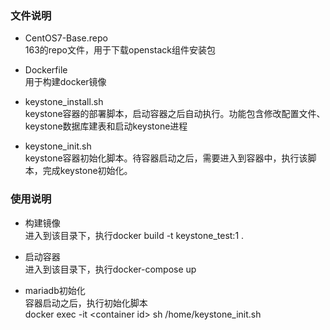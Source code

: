 ### 文件说明
 - CentOS7-Base.repo  
   163的repo文件，用于下载openstack组件安装包  

 - Dockerfile  
   用于构建docker镜像  

 - keystone_install.sh  
   keystone容器的部署脚本，启动容器之后自动执行。功能包含修改配置文件、keystone数据库建表和启动keystone进程  

 - keystone_init.sh  
   keystone容器初始化脚本。待容器启动之后，需要进入到容器中，执行该脚本，完成keystone初始化。  
### 使用说明
 - 构建镜像  
   进入到该目录下，执行docker build -t keystone_test:1 .  

 - 启动容器  
   进入到该目录下，执行docker-compose up  

 - mariadb初始化  
   容器启动之后，执行初始化脚本  
   docker exec -it &lt;container id&gt; sh /home/keystone_init.sh
